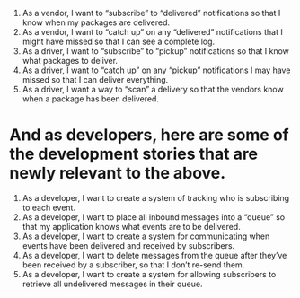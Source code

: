 1. As a vendor, I want to “subscribe” to “delivered” notifications so that I know when my packages are delivered.
2. As a vendor, I want to “catch up” on any “delivered” notifications that I might have missed so that I can see a complete log.
3. As a driver, I want to “subscribe” to “pickup” notifications so that I know what packages to deliver.
4. As a driver, I want to “catch up” on any “pickup” notifications I may have missed so that I can deliver everything.
5. As a driver, I want a way to “scan” a delivery so that the vendors know when a package has been delivered.


 # And as developers, here are some of the development stories that are newly relevant to the above.

1. As a developer, I want to create a system of tracking who is subscribing to each event.
2. As a developer, I want to place all inbound messages into a “queue” so that my application knows what events are to be delivered.
3. As a developer, I want to create a system for communicating when events have been delivered and received by subscribers.
4. As a developer, I want to delete messages from the queue after they’ve been received by a subscriber, so that I don’t re-send them.
5. As a developer, I want to create a system for allowing subscribers to retrieve all undelivered messages in their queue.
